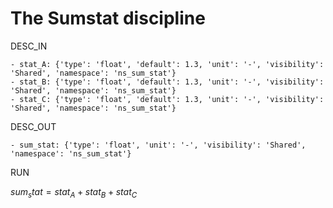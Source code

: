 # The Sumstat discipline

DESC_IN

	- stat_A: {'type': 'float', 'default': 1.3, 'unit': '-', 'visibility': 'Shared', 'namespace': 'ns_sum_stat'}
	- stat_B: {'type': 'float', 'default': 1.3, 'unit': '-', 'visibility': 'Shared', 'namespace': 'ns_sum_stat'}
	- stat_C: {'type': 'float', 'default': 1.3, 'unit': '-', 'visibility': 'Shared', 'namespace': 'ns_sum_stat'}

DESC_OUT

	- sum_stat: {'type': 'float', 'unit': '-', 'visibility': 'Shared', 'namespace': 'ns_sum_stat'}
RUN

$sum_stat = stat_A + stat_B + stat_C$
